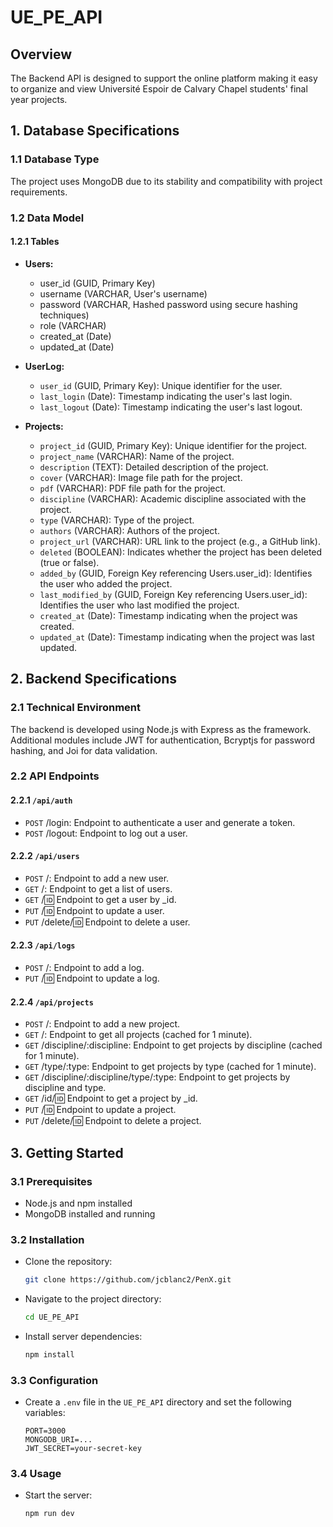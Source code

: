 # UE_PE_API

## Overview

The Backend API is designed to support the online platform making it easy to organize and view Université Espoir de Calvary Chapel students' final year projects.

## 1. Database Specifications

### 1.1 Database Type

The project uses MongoDB due to its stability and compatibility with project requirements.

### 1.2 Data Model

#### 1.2.1 Tables

- **Users:**
  - user_id (GUID, Primary Key)
  - username (VARCHAR, User's username)
  - password (VARCHAR, Hashed password using secure hashing techniques)
  - role (VARCHAR)
  - created_at (Date)
  - updated_at (Date)
    
- **UserLog:**
  - `user_id` (GUID, Primary Key): Unique identifier for the user.
  - `last_login` (Date): Timestamp indicating the user's last login.
  - `last_logout` (Date): Timestamp indicating the user's last logout.

- **Projects:**
  - `project_id` (GUID, Primary Key): Unique identifier for the project.
  - `project_name` (VARCHAR): Name of the project.
  - `description` (TEXT): Detailed description of the project.
  - `cover` (VARCHAR): Image file path for the project.
  - `pdf` (VARCHAR): PDF file path for the project.
  - `discipline` (VARCHAR): Academic discipline associated with the project.
  - `type` (VARCHAR): Type of the project.
  - `authors` (VARCHAR): Authors of the project.
  - `project_url` (VARCHAR): URL link to the project (e.g., a GitHub link).
  - `deleted` (BOOLEAN): Indicates whether the project has been deleted (true or false).
  - `added_by` (GUID, Foreign Key referencing Users.user_id): Identifies the user who added the project.
  - `last_modified_by` (GUID, Foreign Key referencing Users.user_id): Identifies the user who last modified the project.
  - `created_at` (Date): Timestamp indicating when the project was created.
  - `updated_at` (Date): Timestamp indicating when the project was last updated.

## 2. Backend Specifications

### 2.1 Technical Environment

The backend is developed using Node.js with Express as the framework. Additional modules include JWT for authentication, Bcryptjs for password hashing, and Joi for data validation.

### 2.2 API Endpoints

#### 2.2.1 `/api/auth`

- `POST` /login: Endpoint to authenticate a user and generate a token.
- `POST` /logout: Endpoint to log out a user.

#### 2.2.2 `/api/users`

- `POST` /: Endpoint to add a new user.
- `GET` /: Endpoint to get a list of users.
- `GET` /:id: Endpoint to get a user by _id.
- `PUT` /:id: Endpoint to update a user.
- `PUT` /delete/:id: Endpoint to delete a user.
  
#### 2.2.3 `/api/logs`

- `POST` /: Endpoint to add a log.
- `PUT` /:id: Endpoint to update a log.

#### 2.2.4 `/api/projects`

- `POST` /: Endpoint to add a new project.
- `GET` /: Endpoint to get all projects (cached for 1 minute).
- `GET` /discipline/:discipline: Endpoint to get projects by discipline (cached for 1 minute).
- `GET` /type/:type: Endpoint to get projects by type (cached for 1 minute).
- `GET` /discipline/:discipline/type/:type: Endpoint to get projects by discipline and type.
- `GET` /id/:id: Endpoint to get a project by _id.
- `PUT` /:id: Endpoint to update a project.
- `PUT` /delete/:id: Endpoint to delete a project.

## 3. Getting Started

### 3.1 Prerequisites

- Node.js and npm installed
- MongoDB installed and running

### 3.2 Installation

- Clone the repository:
   ```bash
   git clone https://github.com/jcblanc2/PenX.git
   ```

- Navigate to the project directory:
   ```bash
   cd UE_PE_API
   ```

- Install server dependencies:
   ```bash
   npm install
   ```

### 3.3 Configuration

   - Create a `.env` file in the `UE_PE_API` directory and set the following variables:

     ```env
     PORT=3000
     MONGODB_URI=...
     JWT_SECRET=your-secret-key
     ```

### 3.4 Usage

- Start the server:
   ```bash
   npm run dev
   ```
